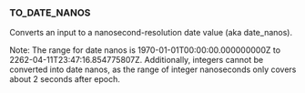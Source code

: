 <!--
This is generated by ESQL's AbstractFunctionTestCase. Do no edit it. See ../README.md for how to regenerate it.
-->

### TO_DATE_NANOS
Converts an input to a nanosecond-resolution date value (aka date_nanos).

Note: The range for date nanos is 1970-01-01T00:00:00.000000000Z to 2262-04-11T23:47:16.854775807Z.  Additionally, integers cannot be converted into date nanos, as the range of integer nanoseconds only covers about 2 seconds after epoch.

